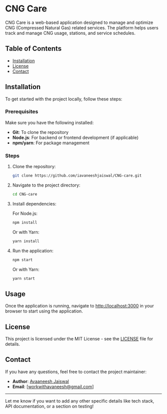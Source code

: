 # CNG Care

CNG Care is a web-based application designed to manage and optimize CNG (Compressed Natural Gas) related services. The platform helps users track and manage CNG usage, stations, and service schedules.

## Table of Contents

- [Installation](#installation)
- [License](#license)
- [Contact](#contact)

## Installation

To get started with the project locally, follow these steps:

### Prerequisites

Make sure you have the following installed:

- **Git**: To clone the repository
- **Node.js**: For backend or frontend development (if applicable)
- **npm/yarn**: For package management

### Steps

1. Clone the repository:

   ```bash
   git clone https://github.com/iavaneeshjaiswal/CNG-care.git
   ```

2. Navigate to the project directory:

   ```bash
   cd CNG-care
   ```

3. Install dependencies:

   For Node.js:

   ```bash
   npm install
   ```

   Or with Yarn:

   ```bash
   yarn install
   ```

4. Run the application:

   ```bash
   npm start
   ```

   Or with Yarn:

   ```bash
   yarn start
   ```

## Usage

Once the application is running, navigate to [http://localhost:3000](http://localhost:3000) in your browser to start using the application.

## License

This project is licensed under the MIT License - see the [LICENSE](LICENSE) file for details.

## Contact

If you have any questions, feel free to contact the project maintainer:

- **Author**: [Avaaneesh Jaiswal](https://github.com/iavaneeshjaiswal)
- **Email**: [workwithavaneesh@gmail.com]

---

Let me know if you want to add any other specific details like tech stack, API documentation, or a section on testing!
